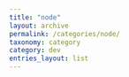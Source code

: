 ```yaml
---
title: "node"
layout: archive
permalink: /categories/node/
taxonomy: category
category: dev
entries_layout: list
---
```

